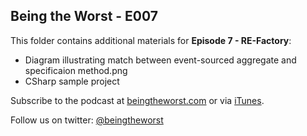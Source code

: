 ## Being the Worst - E007

This folder contains additional materials for **Episode 7 - RE-Factory**:

* Diagram illustrating match between event-sourced aggregate and specificaion method.png
* CSharp sample project

Subscribe to the podcast at [beingtheworst.com](http://beingtheworst.com)
or via [iTunes](http://itunes.apple.com/us/podcast/being-the-worst/id554597082).

Follow us on twitter: [@beingtheworst](https://twitter.com/beingtheworst)